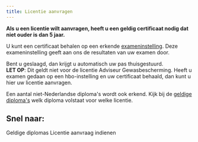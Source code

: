 ```yaml
---
title: Licentie aanvragen
---
```

**Als u een licentie wilt aanvragen, heeft u een geldig certificaat nodig dat niet ouder is dan 5 jaar.**

U kunt een certificaat behalen op een erkende [exameninstelling](/wat-wij-doen/exameninstellingen/welke-exameninstellingen-zijn-er). Deze exameninstelling geeft aan ons de resultaten van uw examen door.

Bent u geslaagd, dan krijgt u automatisch uw pas thuisgestuurd.\
**LET OP**: Dit geldt niet voor de licentie Adviseur Gewasbescherming. Heeft u examen gedaan op een hbo-instelling en uw certificaat behaald, dan kunt u hier uw licentie aanvragen.

Een aantal niet-Nederlandse diploma's wordt ook erkend. Kijk bij de [geldige diploma's](/licenties/licentie-aanvragen/ik-heb-een-buitenlands-diploma) welk diploma volstaat voor welke licentie.

## Snel naar:

<link-container>
<link-button to="/licenties/licentie-aanvragen/ik-heb-een-buitenlands-diploma">Geldige diplomas</link-button>
<link-button to="https://erkenningen.nl/Default.aspx?tabid=153#/">Licentie aanvraag indienen</link-button>
</link-container>
